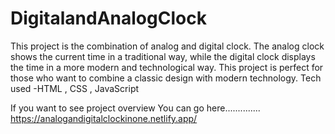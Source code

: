 # DigitalandAnalogClock
This project is the combination of analog and digital clock. The analog clock shows the current time in a traditional way, while the digital clock displays the time in a more modern and technological way. This project is perfect for those who want to combine a classic design with modern technology.    Tech used -HTML , CSS , JavaScript

If you want to see project overview You can go here..............    
https://analogandigitalclockinone.netlify.app/
